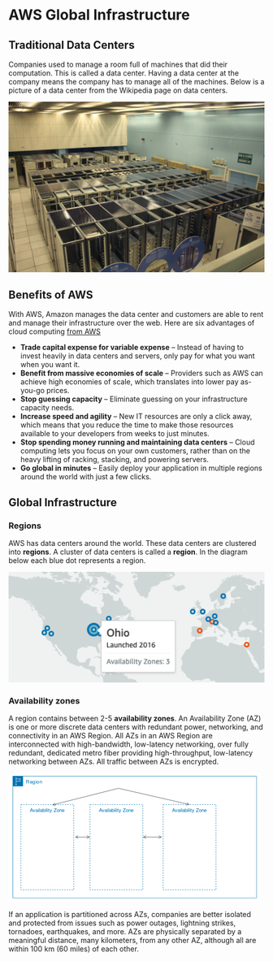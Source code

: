 # AWS Global Infrastructure

## Traditional Data Centers

Companies used to manage a room full of machines that did their computation. This is called a data center. Having a data center at the company means the company has to manage all of the machines. Below is a picture of a data center from the Wikipedia page on data centers.

![](./images/Cern_datacenter.jpeg)

## Benefits of AWS

With AWS, Amazon manages the data center and customers are able to rent and manage their infrastructure over the web. Here are six advantages of cloud computing [from AWS](https://docs.aws.amazon.com/whitepapers/latest/aws-overview/six-advantages-of-cloud-computing.html)

- **Trade capital expense for variable expense** – Instead of having to invest heavily in data centers and servers, only pay for what you want when you want it.
- **Benefit from massive economies of scale** – Providers such as AWS can achieve high economies of scale, which translates into lower pay as-you-go prices.
- **Stop guessing capacity** – Eliminate guessing on your infrastructure capacity needs.
- **Increase speed and agility** – New IT resources are only a click away, which means that you reduce the time to make those resources available to your developers from weeks to just minutes.
- **Stop spending money running and maintaining data centers** – Cloud computing lets you focus on your own customers, rather than on the heavy lifting of racking, stacking, and powering servers.
- **Go global in minutes** – Easily deploy your application in multiple regions around the world with just a few clicks.

## Global Infrastructure

### Regions

AWS has data centers around the world. These data centers are clustered into **regions**. A cluster of data centers is called a **region**. In the diagram below each blue dot represents a region.

![](./images/Region.png)

### Availability zones

A region contains between 2-5 **availability zones**. An Availability Zone (AZ) is one or more discrete data centers with redundant power, networking, and connectivity in an AWS Region. All AZs in an AWS Region are interconnected with high-bandwidth, low-latency networking, over fully redundant, dedicated metro fiber providing high-throughput, low-latency networking between AZs. All traffic between AZs is encrypted.

![](./images/AZs-in-region.png)

If an application is partitioned across AZs, companies are better isolated and protected from issues such as power outages, lightning strikes, tornadoes, earthquakes, and more. AZs are physically separated by a meaningful distance, many kilometers, from any other AZ, although all are within 100 km (60 miles) of each other.
